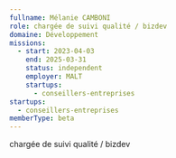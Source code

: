 ```yaml
---
fullname: Mélanie CAMBONI
role: chargée de suivi qualité / bizdev
domaine: Développement
missions:
  - start: 2023-04-03
    end: 2025-03-31
    status: independent
    employer: MALT
    startups:
      - conseillers-entreprises
startups:
  - conseillers-entreprises
memberType: beta
---
```

chargée de suivi qualité / bizdev